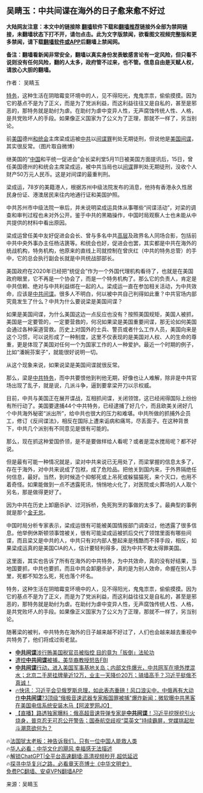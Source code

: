  <!-- 面包屑导航 --> <h2>吴睛玉：中共间谍在海外的日子愈来愈不好过</h2> <p class="notice"><b>大陆网友注意：本文中的链接除 <a href="https://github.com/bannedbook/fanqiang" >翻墙</a>软件下载和<a href="https://github.com/killgcd/justmysocks/blob/master/README.md">翻墙推荐</a>链接外全部为禁网链接，未翻墙状态下打不开，请勿点击。此为文字版禁闻，欲看图文视频完整版和更多禁闻，请下载<a href="https://github.com/bannedbook/fanqiang">翻墙软件或APP</a>后翻墙上禁闻网。</p><p>备注：翻墙看新闻非常安全，翻墙以真实身份发表敏感言论有一定风险，但只看不说则没有任何风险，翻的人太多，政府管不过来，也不管。信息自由是天赋人权，请放心大胆的翻墙。</b></p>  <div class="entry"> <p>作者： 吴睛玉</p> <p id="summary"><a href="https://www.bannedbook.org/bnews/tag/%E7%89%B9%E5%8A%A1/" class="st_tag internal_tag" rel="tag" title="标签 特务 下的日志">特务</a>，这种生活在阴暗霉变环境中的人，见不得阳光，鬼鬼祟祟，偷偷摸摸。因为它的基点不是为了正义，而是为了党派利益，而这利益往往又是自私的，甚至是邪恶的，那特务就是助纣为虐。在助纣为虐中变异人性，无声腐蚀传统人性、人格，是共党败坏人的手段。如果像正义国家为了公义为了正理，那就不一样了，另当别论。</p> <p id="conimg">前<a href="https://www.bannedbook.org/bnews/tag/%e7%be%8e%e5%9b%bd/" class="st_tag internal_tag" rel="tag" title="标签 美国 下的日志">美国</a>德州<a href="https://www.bannedbook.org/bnews/tag/%E5%92%8C%E7%BB%9F%E4%BC%9A/" class="st_tag internal_tag" rel="tag" title="标签 和统会 下的日志">和统会</a>主席梁成运被<a href="https://www.bannedbook.org/bnews/tag/%e4%b8%ad%e5%85%b1/" class="st_tag internal_tag" rel="tag" title="标签 中共 下的日志">中共</a>以<a href="https://www.bannedbook.org/bnews/tag/%E9%97%B4%E8%B0%8D%E7%BD%AA/" class="st_tag internal_tag" rel="tag" title="标签 间谍罪 下的日志">间谍罪</a>判处无期徒刑，但说他是<a href="https://www.bannedbook.org/bnews/tag/%E7%BE%8E%E5%9B%BD%E9%97%B4%E8%B0%8D/" class="st_tag internal_tag" rel="tag" title="标签 美国间谍 下的日志">美国间谍</a>，其实很反常。（图片取自微博）</p> <p>继美国的“<span class='wp_keywordlink_affiliate'><a href="https://www.bannedbook.org/" title="中国" target="_blank">中国</a></span>和平统一促进会”会长梁利堂5月11日被美国方面提讯后，15日，曾任美国德州的和统会主席梁成运，被中共当局也以<a href="https://www.bannedbook.org/bnews/tag/%e9%97%b4%e8%b0%8d/" class="st_tag internal_tag" rel="tag" title="标签 间谍 下的日志">间谍</a>罪判处无期徒刑，没收个人财产50万元人民币。这是对间谍的最重判刑。</p> <p>梁成运，78岁的美籍港人，根据苏州中级法院发布的消息，他持有香港永久性居民身份证、港澳居民来往内地通行证和美国护照。</p> <p>中共苏州市中级法院一审后，并未说明梁成运具体从事哪些“间谍活动”，对梁的调查和审判过程也未对外公开。鉴于中共的黑箱操作，中国时局观察人士也未能从中共提供的材料中看出原因。</p> <p>梁成运曾任美中友好促进会会长、曾与多名中共<span class='wp_keywordlink_affiliate'><a href="https://www.bannedbook.org/bnews/ccpdope/" title="中共高层内幕" target="_blank">高层</a></span>及政界名人同场合影，包括前中共中央外事办主任杨洁篪等。和统会也好，促进会也罢，其实都是中共在海外的统战机构，特务机构，他原来的直线上司就控制在曾庆红（中共的特务总管）的手中，它的总会执行副会长就是中共统战部部长。</p> <p>美国政府在2020年已经把“统促会”作为一个外国代理机构看待了，也就是在美国政府眼里，它不再是一个协会了，而是一个特务机构了。那么它的负责人，肯定是中共信赖、绝对与中共利益绑在一起的人。梁成运一直在参加相关活动，为中共效命，应该是<a href="https://www.bannedbook.org/bnews/tag/%e4%b8%ad%e5%85%b1%e9%97%b4%e8%b0%8d/" class="st_tag internal_tag" rel="tag" title="标签 中共间谍 下的日志">中共间谍</a>。很多人不明白，何以被中共自己判得如此重？中共官场内部究竟发生了什么？中共为什么要说梁是美国间谍？</p> <p>如果是美国间谍，为什么美国这边一点反应也没有？按照美国规矩，美国人被抓，美国是一定要管的，一定要营救的，何况如果梁是美国重要间谍，那无论如何美国会通过各种渠道营救。历史上对国外的士兵、警员或者什么工作人员，美国向来是这个习惯，可以说形成了一种制度，这里不仅表现的是美国对人权、人的生命的尊重，更是体现了美国对任何一个为国家工作的人一种爱护。最近一个时期的例子，比如“潘婉芬案子”，就能很好说明一切。</p> <p>从这个现象来说，如果说梁是美国间谍就很反常。</p>  <p>那么，梁是<a href="https://www.bannedbook.org/bnews/tag/%E4%B8%AD%E5%85%B1%E7%89%B9%E5%8A%A1/" class="st_tag internal_tag" rel="tag" title="标签 中共特务 下的日志">中共特务</a>，而中共要恨他到判他无期，好像也让人难解，除非是中共官场出现了乱子，就是说，几派斗争，逼到要拿梁开刀以示权威。</p> <p>目前，中共与美国正在展开谍战，互相抓间谍，关闭领馆，这已经闹得国际上纷纷有所行动了。美国要逮捕44个中共特务，已经逮捕了好几个，而且欧美关闭好几个中共海外秘密“派出所”，给中共也很大的压力和难堪。中共所做的抓捕外企员工，修订《反间谍法》，相反在国际上遭来诟病和痛骂，尽丢面子。在这种背景下，中共几个派别有不同意见是很有可能的。</p> <p>那么，现在抓这种爱国侨领，是不是要做样给人看呢？或者是混水搅局呢？都不好说。</p> <p>但是最有可能一种情况就是，梁对中共来说已无用处了，而梁掌握的信息太多了，存在于海外，对中共来说成了包袱，成了危险品。把他关到国内来，于外界隔绝任何信息，最好。当然，到时候造个抑郁死或上吊死或躲猫猫死，来个灭口，也用不着奇怪。如果能做到一点不透露死讯，悄悄地火化了，对医院或火葬场的人人取个另名，那是做得更好了。</p> <p>因为中共在历史上卸磨杀驴、过河拆桥，免死狗烹的事做的太多了。最典型的事例就是那个<span class='wp_keywordlink'><a href="https://www.bannedbook.org/forum2/topic1259.html" title="周谨予：我的丈夫金无怠之死" target="_blank">金无怠</a></span>。</p>  <p>中国时局分析专家表示，梁成运很有可能被美国情报部门调查过，他透露了很多信息。他举例休斯顿领事馆被关，很有可能梁成运被抓后交代了领馆里面有哪些间谍，而且梁又是中共的人，中共只有对内部人整起来是残酷而不择手段，相反，如果梁成运真的是美国CIA的人，估计要轻判得多，因为中共不敢太得罪美国。</p> <p>这里面，其实也告诉了所有在海外的中共特务，为中共效命，真的没有好结果，当地国要抓，中共也要抓，而且中共会卸磨杀驴，真的是为别人效命，命握在别人手里，死都不知怎么死，死也落个坏名。</p> <p>特务，这种生活在阴暗霉变环境中的人，见不得阳光，鬼鬼祟祟，偷偷摸摸。因为它的基点不是为了正义，而是为了党派利益，而这利益往往又是自私的，甚至是邪恶的，那特务就是助纣为虐。在助纣为虐中变异人性，无声腐蚀传统人性、人格，是共党败坏人的手段。如果像正义国家为了公义为了正理，那就不一样了，另当别论。</p> <p>随著梁的被判，中共特务在海外的日子越来越不好过了，人们也会越来越去重视中共特务了，他们将成过街老鼠。</p> <!--<div id="taboola-mid-1"></div>--><ul class='op-related-articles' title='相关阅读'> <li><a href='https://www.bannedbook.org/bnews/baitai/20230527/1889546.html' target='_blank'><b>中共间谍</b>涉行贿美国税官员被指控 目的竟为「扳倒」法轮功</a></li> <li><a href='https://www.bannedbook.org/bnews/cnnews/20230526/1889130.html' target='_blank'>遭控<b>中共间谍</b>被捕，美华裔教授怒告FBI</a></li> <li><a href='https://www.bannedbook.org/bnews/sohnews/20230525/1888663.html' target='_blank'><b>中共间谍</b>行动，进入美国军事基地关岛；内部文件爆光，中共网军在境外搅混水；北京二手房挂牌量近12万，业主一天降价20万；骑墙高手？习近平挺俄不真诚！</a></li> <li><a href='https://www.bannedbook.org/bnews/bannedvideo/20230525/1888642.html' target='_blank'>🔥快讯：习近平会见俄罗斯总理，如此表态重磅！风口浪尖中，中俄再有大动作<b>中共间谍</b>?3顶级“俄极音速武器专家叛国罪被捕"爆炸新闻：微软曝中共黑客在美国电信系统安装木马【阿波罗网JO】</a></li> <li><a href='https://www.bannedbook.org/bnews/sohnews/20230525/1888502.html' target='_blank'>【直播】路透独家曝料：俄高超音速导弹专家是<b>中共间谍</b>！习近平挖呀挖引火烧身，普京忍无可忍公开警告；国泰航空歧视“菜英文”持续霸屏，党媒挑起批斗潮意欲何为？</a></li> </ul> <p class="texttj"> 🔥<a href="https://www.bannedbook.org/bnews/ssgc/20230219/1850782.html" target="_blank">法国犹太老板：神告诉我们，只有一位中国人能救人类</a><br/> 🔥<a href="https://www.bannedbook.org/bnews/comments/20220220/1694796.html" target="_blank">华人必看：中华文化的飓风 幸福感无法描述</a><br/> 🔥<a href="https://github.com/bannedbook/fanqiang/wiki/V2ray%E6%9C%BA%E5%9C%BA" target="_blank">解锁ChatGPT|全平台高速翻墙:高清视频秒开,超低延迟</a><br/> 🔥<a href="https://www.bannedbook.org/bnews/comments/20220808/1768773.html" target="_blank">探寻中华复兴之路，必看章天亮博士《中华文明史》</a><br/> <a href="https://github.com/bannedbook/fanqiang/wiki/%E7%A6%81%E9%97%BB%E7%BD%91%E5%AE%89%E5%8D%93%E7%BF%BB%E5%A2%99%E6%96%B0%E9%97%BBAPP" target="_blank">免费PC翻墙、安卓VPN翻墙APP</a><br/> </p> <p class="src-info">来源：吴睛玉 </p><a name='sharetosocial'></a> <div style="margin-bottom:5px;padding-bottom:5px;clear:both"> <div id="archive-pix-1" class="banner-ads"> <!-- AuctionX Display platform tag START --> <div id="27602x728x90x621x_ADSLOT1" clicktrack="%%CLICK_URL_ESC%%"></div>  <!-- AuctionX Display platform tag END --> </div> <div id="archive-pix-2" class="banner-ads"> <!-- AuctionX Display platform tag START --> <div id="27556x300x250x621x_ADSLOT1" clicktrack="%%CLICK_URL_ESC%%" style="margin:0 auto;text-align:center"></div>  <!-- AuctionX Display platform tag END --> </div> </div>  <div id="archive-pix-1" class="banner-ads"> <!-- AuctionX Display platform tag START --> <div id="27603x728x90x621x_ADSLOT1" clicktrack="%%CLICK_URL_ESC%%"></div>  <!-- AuctionX Display platform tag END --> </div> </div><!--END ENTRY--> 